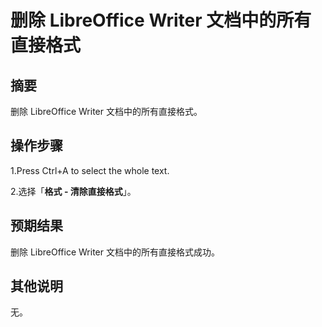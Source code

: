 # 删除 LibreOffice Writer 文档中的所有直接格式

## 摘要

删除 LibreOffice Writer 文档中的所有直接格式。

## 操作步骤

1.Press Ctrl+A to select the whole text.

2.选择「**格式 - 清除直接格式**」。

## 预期结果

删除 LibreOffice Writer 文档中的所有直接格式成功。

## 其他说明

无。
